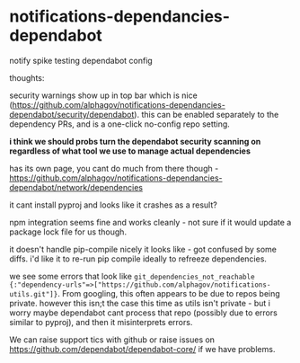 # notifications-dependancies-dependabot
notify spike testing dependabot config


thoughts:

security warnings show up in top bar which is nice (https://github.com/alphagov/notifications-dependancies-dependabot/security/dependabot). this can be enabled separately to the dependency PRs, and is a one-click no-config repo setting. 

**i think we should probs turn the dependabot security scanning on regardless of what tool we use to manage actual dependencies**

has its own page, you cant do much from there though - https://github.com/alphagov/notifications-dependancies-dependabot/network/dependencies

it cant install pyproj and looks like it crashes as a result?

npm integration seems fine and works cleanly - not sure if it would update a package lock file for us though.

it doesn't handle pip-compile nicely it looks like - got confused by some diffs. i'd like it to re-run pip compile ideally to refreeze dependencies.

we see some errors that look like `git_dependencies_not_reachable {:"dependency-urls"=>["https://github.com/alphagov/notifications-utils.git"]}`. From googling, this often appears to be due to repos being private. however this isn;t the case this time as utils isn't private - but i worry maybe dependabot cant process that repo (possibly due to errors similar to pyproj), and then it misinterprets errors.

We can raise support tics with github or raise issues on https://github.com/dependabot/dependabot-core/ if we have problems.
